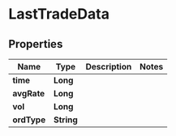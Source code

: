
# LastTradeData

## Properties
Name | Type | Description | Notes
------------ | ------------- | ------------- | -------------
**time** | **Long** |  | 
**avgRate** | **Long** |  | 
**vol** | **Long** |  | 
**ordType** | **String** |  | 




